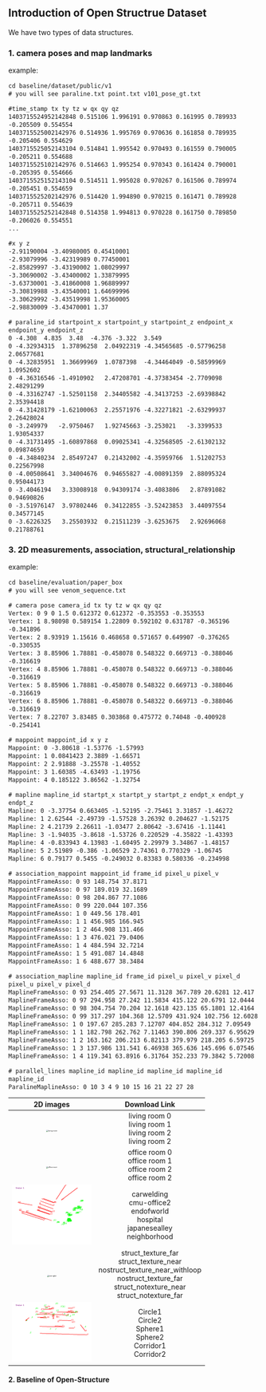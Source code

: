 ## Introduction of Open Structrue Dataset



We have two types of data structures. 

### 1. camera poses and map landmarks

example: 

```
cd baseline/dataset/public/v1
# you will see paraline.txt point.txt v101_pose_gt.txt
```

```
#time_stamp tx ty tz w qx qy qz
1403715524952142848 0.515106 1.996191 0.970863 0.161995 0.789933 -0.205509 0.554554
1403715525002142976 0.514936 1.995769 0.970636 0.161858 0.789935 -0.205406 0.554629
1403715525052143104 0.514841 1.995542 0.970493 0.161559 0.790005 -0.205211 0.554688
1403715525102142976 0.514663 1.995254 0.970343 0.161424 0.790001 -0.205395 0.554666
1403715525152143104 0.514511 1.995028 0.970267 0.161506 0.789974 -0.205451 0.554659
1403715525202142976 0.514420 1.994890 0.970215 0.161471 0.789928 -0.205711 0.554639
1403715525252142848 0.514358 1.994813 0.970228 0.161750 0.789850 -0.206026 0.554551
...
```

```
#x y z
-2.91190004 -3.40980005 0.45410001
-2.93079996 -3.42319989 0.77450001
-2.85829997 -3.43190002 1.08029997
-3.30690002 -3.43400002 1.33879995
-3.63730001 -3.41860008 1.96889997
-3.30819988 -3.43540001 1.64699996
-3.30629992 -3.43519998 1.95360005
-2.98830009 -3.43470001 1.37
```

```
# paraline_id startpoint_x startpoint_y startpoint_z endpoint_x endpoint_y endpoint_z  
0 -4.308  4.835  3.48  -4.376 -3.322  3.549
0 -4.32934315  1.37896258  2.04922319 -4.34565685 -0.57796258  2.06577681
0 -4.32835951  1.36699969  1.0787398  -4.34464049 -0.58599969  1.0952602 
0 -4.36316546 -1.4910902   2.47208701 -4.37383454 -2.7709098   2.48291299
0 -4.33162747 -1.52501158  2.34405582 -4.34137253 -2.69398842  2.35394418
0 -4.31428179 -1.62100063  2.25571976 -4.32271821 -2.63299937  2.26428024
0 -3.249979   -2.9750467   1.92745663 -3.253021   -3.3399533   1.93054337
0 -4.31731495 -1.60897868  0.09025341 -4.32568505 -2.61302132  0.09874659
0 -4.34840234  2.85497247  0.21432002 -4.35959766  1.51202753  0.22567998
0 -4.00508641  3.34004676  0.94655827 -4.00891359  2.88095324  0.95044173
0 -3.4046194   3.33008918  0.94309174 -3.4083806   2.87891082  0.94690826
0 -3.51976147  3.97802446  0.34122855 -3.52423853  3.44097554  0.34577145
0 -3.6226325   3.25503932  0.21511239 -3.6253675   2.92696068  0.21788761
```

### 3. 2D measurements, association, structural_relationship 

example:

```
cd baseline/evaluation/paper_box
# you will see venom_sequence.txt
```

```
# camera pose camera_id tx ty tz w qx qy qz
Vertex: 0 9 0 1.5 0.612372 0.612372 -0.353553 -0.353553
Vertex: 1 8.98098 0.589154 1.22809 0.592102 0.631787 -0.365196 -0.341896
Vertex: 2 8.93919 1.15616 0.468658 0.571657 0.649907 -0.376265 -0.330535
Vertex: 3 8.85906 1.78881 -0.458078 0.548322 0.669713 -0.388046 -0.316619
Vertex: 4 8.85906 1.78881 -0.458078 0.548322 0.669713 -0.388046 -0.316619
Vertex: 5 8.85906 1.78881 -0.458078 0.548322 0.669713 -0.388046 -0.316619
Vertex: 6 8.85906 1.78881 -0.458078 0.548322 0.669713 -0.388046 -0.316619
Vertex: 7 8.22707 3.83485 0.303868 0.475772 0.74048 -0.400928 -0.254141
```

```
# mappoint mappoint_id x y z
Mappoint: 0 -3.80618 -1.53776 -1.57993
Mappoint: 1 0.0841423 2.3889 -1.66571
Mappoint: 2 2.91888 -3.25578 -1.40552
Mappoint: 3 1.60385 -4.63493 -1.19756
Mappoint: 4 0.185122 3.86562 -1.32754
```

```
# mapline mapline_id startpt_x startpt_y startpt_z endpt_x endpt_y endpt_z
Mapline: 0 -3.37754 0.663405 -1.52195 -2.75461 3.31857 -1.46272
Mapline: 1 2.62544 -2.49739 -1.57528 3.26392 0.204627 -1.52175
Mapline: 2 4.21739 2.26611 -1.03477 2.80642 -3.67416 -1.11441
Mapline: 3 -1.94035 -3.8618 -1.53726 0.220529 -4.35822 -1.43393
Mapline: 4 -0.833943 4.13983 -1.60495 2.29979 3.34867 -1.48157
Mapline: 5 2.51989 -0.386 -1.06529 2.74361 0.770329 -1.06745
Mapline: 6 0.79177 0.5455 -0.249032 0.83383 0.580336 -0.234998
```

```
# association_mappoint mappoint_id frame_id pixel_u pixel_v  
MappointFrameAsso: 0 93 148.754 37.8171 
MappointFrameAsso: 0 97 189.019 32.1689 
MappointFrameAsso: 0 98 204.867 77.1086 
MappointFrameAsso: 0 99 220.044 107.356 
MappointFrameAsso: 1 0 449.56 178.401 
MappointFrameAsso: 1 1 456.985 166.945 
MappointFrameAsso: 1 2 464.908 131.466 
MappointFrameAsso: 1 3 476.021 79.0406 
MappointFrameAsso: 1 4 484.594 32.7214 
MappointFrameAsso: 1 5 491.087 14.4848 
MappointFrameAsso: 1 6 488.677 38.3484 
```

```
# association_mapline mapline_id frame_id pixel_u pixel_v pixel_d pixel_u pixel_v pixel_d 
MaplineFrameAsso: 0 93 254.405 27.5671 11.3128 367.789 20.6281 12.417 
MaplineFrameAsso: 0 97 294.958 27.242 11.5834 415.122 20.6791 12.0444 
MaplineFrameAsso: 0 98 304.754 70.204 12.1618 423.135 65.1801 12.4164 
MaplineFrameAsso: 0 99 317.297 104.368 12.5709 431.924 102.756 12.6028 
MaplineFrameAsso: 1 0 197.67 285.283 7.12707 404.852 284.312 7.09549 
MaplineFrameAsso: 1 1 182.798 262.762 7.11463 390.806 269.337 6.95629 
MaplineFrameAsso: 1 2 163.162 206.213 6.82113 379.979 218.205 6.59725 
MaplineFrameAsso: 1 3 137.986 131.541 6.46938 365.636 145.696 6.07546 
MaplineFrameAsso: 1 4 119.341 63.8916 6.31764 352.233 79.3842 5.72008 
```

```
# parallel_lines mapline_id mapline_id mapline_id mapline_id mapline_id
ParalineMaplineAsso: 0 10 3 4 9 10 15 16 21 22 27 28 
```



|                          2D images                           |                        Download Link                         |
| :----------------------------------------------------------: | :----------------------------------------------------------: |
| <img src="images/dataset_img/lrkt2.gif" alt="living room" style="zoom:25%;" /> | living room 0 <br/> living room 1 <br/> living room 2 <br/> living room 2 |
| <img src="images/dataset_img/ofkt0.gif" alt="office room" style="zoom:25%;" /> | office room 0 <br/> office room 1 <br/> office room 2 <br/> office room 2 |
| <img src="images/dataset_img/japanesealley.gif" alt="tartan scenes" style="zoom:25%;" /> | carwelding <br/> cmu-office2 <br/> endofworld<br/> hospital <br/> japanesealley<br/> neighborhood |
| <img src="images/dataset_img/structure_texture_far.gif" alt="tum rgbd" style="zoom:25%;" /> | struct_texture_far <br/> struct_texture_near <br/> nostruct_texture_near_withloop <br/> nostruct_texture_far <br/> struct_notexture_near<br/> struct_notexture_far |
| <img src="images/dataset_img/circle.gif" alt="tum rgbd" style="zoom:25%;" /> | Circle1 <br/> Circle2 <br/> Sphere1 <br/> Sphere2 <br/> Corridor1<br/> Corridor2 |

#### 2. Baseline of Open-Structure
